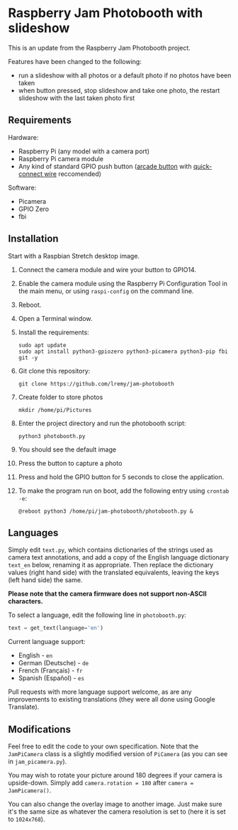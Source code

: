 # Raspberry Jam Photobooth with slideshow

This is an update from the Raspberry Jam Photobooth project.

Features have been changed to the following:

- run a slideshow with all photos or a default photo if no photos have been taken
- when button pressed, stop slideshow and take one photo, the restart slideshow with the last taken photo first

## Requirements

Hardware:

- Raspberry Pi (any model with a camera port)
- Raspberry Pi camera module
- Any kind of standard GPIO push button ([arcade button](https://www.modmypi.com/raspberry-pi/sensors-1061/buttons-and-switches-1098/arcade-button-30mm-translucent-red)
with [quick-connect wire](https://www.modmypi.com/raspberry-pi/sensors-1061/buttons-and-switches-1098/arcade-button-quick-connect-wires-set-of-10-pairs)
reccomended)

Software:

- Picamera
- GPIO Zero
- fbi

## Installation

Start with a Raspbian Stretch desktop image.

1. Connect the camera module and wire your button to GPIO14.

1. Enable the camera module using the Raspberry Pi Configuration Tool in the
main menu, or using `raspi-config` on the command line.

1. Reboot.

1. Open a Terminal window.

1. Install the requirements:

    ```
    sudo apt update
    sudo apt install python3-gpiozero python3-picamera python3-pip fbi git -y
    ```

1. Git clone this repository:

    ```
    git clone https://github.com/lremy/jam-photobooth
    ```

1. Create folder to store photos

    ```
    mkdir /home/pi/Pictures
    ```

1. Enter the project directory and run the photobooth script:

    ```
    python3 photobooth.py
    ```

1. You should see the default image

1. Press the button to capture a photo

1. Press and hold the GPIO button for 5 seconds to close the application.

1. To make the program run on boot, add the following entry using `crontab -e`:

    ```
    @reboot python3 /home/pi/jam-photobooth/photobooth.py &
    ```

## Languages

Simply edit `text.py`, which contains dictionaries of the strings used as camera
text annotations, and add a copy of the English language dictionary `text_en`
below, renaming it as appropriate. Then replace the dictionary values (right
hand side) with the translated equivalents, leaving the keys (left hand side)
the same.

**Please note that the camera firmware does not support non-ASCII characters.**

To select a language, edit the following line in `photobooth.py`:

```python
text = get_text(language='en')
```

Current language support:

- English - `en`
- German (Deutsche) - `de`
- French (Français) - `fr`
- Spanish (Español) - `es`

Pull requests with more language support welcome, as are any improvements to
existing translations (they were all done using Google Translate).

## Modifications

Feel free to edit the code to your own specification. Note that the
`JamPiCamera` class is a slightly modified version of `PiCamera` (as you can
see in `jam_picamera.py`).

You may wish to rotate your picture around 180 degrees if your camera is
upside-down. Simply add `camera.rotation = 180` after `camera = JamPicamera()`.

You can also change the overlay image to another image. Just make sure it's the
same size as whatever the camera resolution is set to (here it is set to
`1024x768`).

